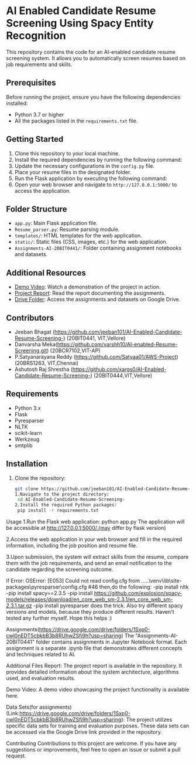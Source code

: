 # AI Enabled Candidate Resume Screening Using Spacy Entity Recognition

This repository contains the code for an AI-enabled candidate resume screening system. It allows you to automatically screen resumes based on job requirements and skills.

## Prerequisites

Before running the project, ensure you have the following dependencies installed:

- Python 3.7 or higher
- All the packages listed in the `requirements.txt` file.

## Getting Started

1. Clone this repository to your local machine.
2. Install the required dependencies by running the following command:
3. Update the necessary configurations in the `config.py` file.
4. Place your resume files in the designated folder.
5. Run the Flask application by executing the following command:
6. Open your web browser and navigate to `http://127.0.0.1:5000/` to access the application.

## Folder Structure

- `app.py`: Main Flask application file.
- `Resume_parser.py`: Resume parsing module.
- `templates/`: HTML templates for the web application.
- `static/`: Static files (CSS, images, etc.) for the web application.
- `Assignments-AI-20BIT0441/`: Folder containing assignment notebooks and datasets.

## Additional Resources

- [Demo Video](https://drive.google.com/file/d/1R8K-JbSm0XpSLmjK_8FCeyr-EzEs84uQ/view?usp=sharing): Watch a demonstration of the project in action.
- [Project Report](https://github.com/jeeban101/AI-Enabled-Candidate-Resume-Screening-/blob/main/Project%20Report%20AI%20Resume%20Screening.pdf): Read the report documenting the assignments.
- [Drive Folder](https://drive.google.com/drive/folders/1Sxp0-cwl0nEDT5cbkbB3b8RUhwZSfi9h?usp=sharing): Access the assignments and datasets on Google Drive.

## Contributors
- Jeeban Bhagat (https://github.com/jeeban101/AI-Enabled-Candidate-Resume-Screening-) (20BIT0441, VIT,Vellore)
- Danvarsha Meka(https://github.com/varshh10/AI-enabled-Resume-Screening.git) (20BCR7102,VIT-AP)
- P.Satyanarayana Reddy (https://github.com/Satyaa01/AWS-Project) (20BRS1263, VIT,Chennai)
- Ashutosh Raj Shrestha (https://github.com/xargs0/AI-Enabled-Candidate-Resume-Screening-) (20BIT0444,VIT,Vellore)


## Requirements

- Python 3.x
- Flask
- Pyresparser
- NLTK
- scikit-learn
- Werkzeug
- smtplib

## Installation

1. Clone the repository:

   ```bash
   git clone https://github.com/jeeban101/AI-Enabled-Candidate-Resume-Screening-
   1.Navigate to the project directory:
	cd AI-Enabled-Candidate-Resume-Screening-
   2.Install the required Python packages:
	pip install -r requirements.txt
Usage
1.Run the Flask web application:
	python app.py
The application will be accessible at http://127.0.0.1:5000/.(may differ by flask version)

2.Access the web application in your web browser and fill in the required information, including the job position and resume file.

3.Upon submission, the system will extract skills from the resume, compare them with the job requirements, and send an email notification to the candidate regarding the screening outcome.

if Error:
	OSError: [E053] Could not read config.cfg from .....\venv\lib\site-packages\pyresparser\config.cfg #46
		then,do the following:
-pip install nltk
-pip install spacy==2.3.5
-pip install https://github.com/explosion/spacy-models/releases/download/en_core_web_sm-2.3.1/en_core_web_sm-2.3.1.tar.gz
-pip install pyresparser
does the trick. Also try different spacy versions and models, because they produce different results. Haven't tested any further myself. Hope this helps :)

Assignments(https://drive.google.com/drive/folders/1Sxp0-cwl0nEDT5cbkbB3b8RUhwZSfi9h?usp=sharing)
The "Assignments-AI-20BIT0441" folder contains assignments in Jupyter Notebook format. Each assignment is a separate .ipynb file that demonstrates different concepts and techniques related to AI.

Additional Files
Report: The project report is available in the repository. It provides detailed information about the system architecture, algorithms used, and evaluation results.

Demo Video: A demo video showcasing the project functionality is available here.

Data Sets(for assignments)(Link:https://drive.google.com/drive/folders/1Sxp0-cwl0nEDT5cbkbB3b8RUhwZSfi9h?usp=sharing): The project utilizes specific data sets for training and evaluation purposes. These data sets can be accessed via the Google Drive link provided in the repository.

Contributing
Contributions to this project are welcome. If you have any suggestions or improvements, feel free to open an issue or submit a pull request.

